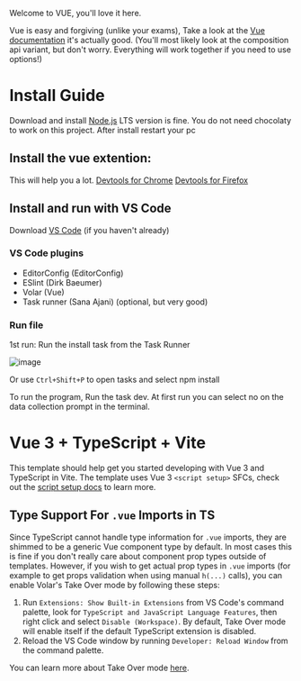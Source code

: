 Welcome to VUE, you'll love it here.

Vue is easy and forgiving (unlike your exams),
Take a look at the [Vue documentation](https://vuejs.org/guide/introduction.html) it's actually good. (You'll most likely look at the composition api variant, but don't worry. Everything will work together if you need to use options!)

# Install Guide

Download and install [Node.js](https://nodejs.org/en/) LTS version is fine.
You do not need chocolaty to work on this project.
After install restart your pc

## Install the vue extention:

This will help you a lot.
[Devtools for Chrome](https://chrome.google.com/webstore/detail/vuejs-devtools/nhdogjmejiglipccpnnnanhbledajbpd)
[Devtools for Firefox](https://addons.mozilla.org/en-US/firefox/addon/vue-js-devtools/)

## Install and run with VS Code

Download [VS Code](https://code.visualstudio.com/download) (if you haven't already)

### VS Code plugins

-   EditorConfig (EditorConfig)
-   ESlint (Dirk Baeumer)
-   Volar (Vue)
-   Task runner (Sana Ajani) (optional, but very good)

### Run file

1st run: Run the install task from the Task Runner

![image](https://user-images.githubusercontent.com/22635990/109289352-60059100-7826-11eb-88ff-d38828a57a57.png)

Or use `Ctrl+Shift+P` to open tasks and select npm install

To run the program, Run the task dev.
At first run you can select no on the data collection prompt in the terminal.

# Vue 3 + TypeScript + Vite

This template should help get you started developing with Vue 3 and TypeScript in Vite. The template uses Vue 3 `<script setup>` SFCs, check out the [script setup docs](https://v3.vuejs.org/api/sfc-script-setup.html#sfc-script-setup) to learn more.

## Type Support For `.vue` Imports in TS

Since TypeScript cannot handle type information for `.vue` imports, they are shimmed to be a generic Vue component type by default. In most cases this is fine if you don't really care about component prop types outside of templates. However, if you wish to get actual prop types in `.vue` imports (for example to get props validation when using manual `h(...)` calls), you can enable Volar's Take Over mode by following these steps:

1. Run `Extensions: Show Built-in Extensions` from VS Code's command palette, look for `TypeScript and JavaScript Language Features`, then right click and select `Disable (Workspace)`. By default, Take Over mode will enable itself if the default TypeScript extension is disabled.
2. Reload the VS Code window by running `Developer: Reload Window` from the command palette.

You can learn more about Take Over mode [here](https://github.com/johnsoncodehk/volar/discussions/471).
